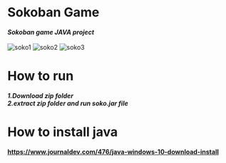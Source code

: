 # Sokoban Game 
***Sokoban game JAVA project***<br/><br/>
![soko1](https://user-images.githubusercontent.com/63492955/97151716-e6856580-1795-11eb-941b-d0449b5d4fb7.PNG)
![soko2](https://user-images.githubusercontent.com/63492955/97151719-e7b69280-1795-11eb-85a9-1c9ab38345ac.PNG)
![soko3](https://user-images.githubusercontent.com/63492955/97151723-e8e7bf80-1795-11eb-8c6f-6104b4875eed.PNG)
<br/>
# How to run <br>
***1.Download zip folder***<br/>
***2.extract zip folder and run soko.jar file***
<br/>
# How to install java <br/>
**https://www.journaldev.com/476/java-windows-10-download-install**
